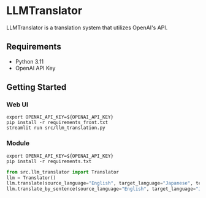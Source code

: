 LLMTranslator
===

LLMTranslator is a translation system that utilizes OpenAI's API.

## Requirements
- Python 3.11
- OpenAI API Key

## Getting Started

### Web UI

``` shell
export OPENAI_API_KEY=${OPENAI_API_KEY}
pip install -r requirements_front.txt
streamlit run src/llm_translation.py
```

### Module

``` shell
export OPENAI_API_KEY=${OPENAI_API_KEY}
pip install -r requirements.txt
```

``` python
from src.llm_translator import Translator
llm = Translator()
llm.translate(source_language="English", target_language="Japanese", text="Hello, world!")
llm.translate_by_sentence(source_language="English", target_language="Japanese", text="Hello, world! How are you?")
```

